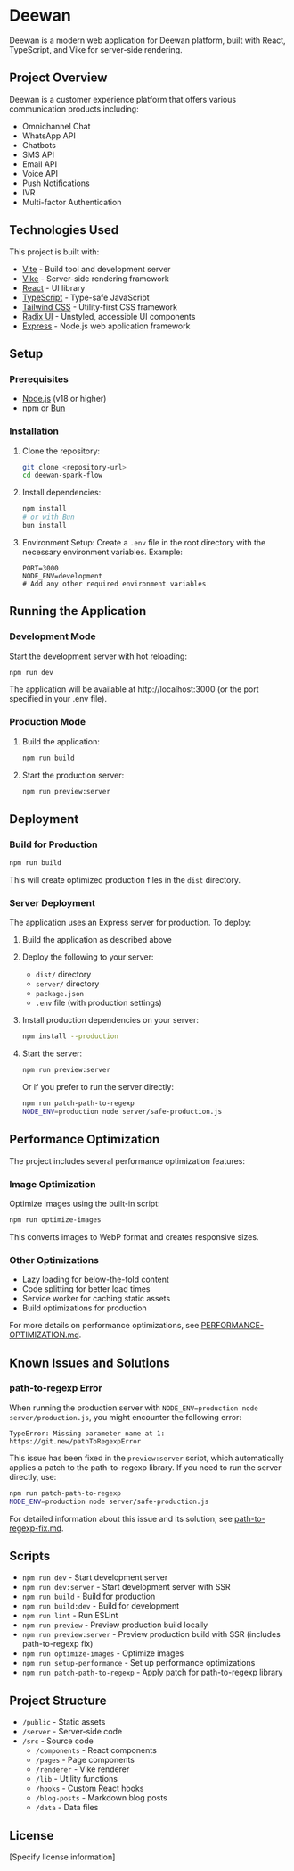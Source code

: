 # Deewan

Deewan is a modern web application for Deewan platform, built with React, TypeScript, and Vike for server-side rendering.

## Project Overview

Deewan is a customer experience platform that offers various communication products including:
- Omnichannel Chat
- WhatsApp API
- Chatbots
- SMS API
- Email API
- Voice API
- Push Notifications
- IVR
- Multi-factor Authentication

## Technologies Used

This project is built with:
- [Vite](https://vitejs.dev/) - Build tool and development server
- [Vike](https://vike.dev/) - Server-side rendering framework
- [React](https://reactjs.org/) - UI library
- [TypeScript](https://www.typescriptlang.org/) - Type-safe JavaScript
- [Tailwind CSS](https://tailwindcss.com/) - Utility-first CSS framework
- [Radix UI](https://www.radix-ui.com/) - Unstyled, accessible UI components
- [Express](https://expressjs.com/) - Node.js web application framework

## Setup

### Prerequisites

- [Node.js](https://nodejs.org/) (v18 or higher)
- npm or [Bun](https://bun.sh/)

### Installation

1. Clone the repository:
   ```sh
   git clone <repository-url>
   cd deewan-spark-flow
   ```

2. Install dependencies:
   ```sh
   npm install
   # or with Bun
   bun install
   ```

3. Environment Setup:
   Create a `.env` file in the root directory with the necessary environment variables. Example:
   ```
   PORT=3000
   NODE_ENV=development
   # Add any other required environment variables
   ```

## Running the Application

### Development Mode

Start the development server with hot reloading:
```sh
npm run dev
```

The application will be available at http://localhost:3000 (or the port specified in your .env file).

### Production Mode

1. Build the application:
   ```sh
   npm run build
   ```

2. Start the production server:
   ```sh
   npm run preview:server
   ```

## Deployment

### Build for Production

```sh
npm run build
```

This will create optimized production files in the `dist` directory.

### Server Deployment

The application uses an Express server for production. To deploy:

1. Build the application as described above
2. Deploy the following to your server:
   - `dist/` directory
   - `server/` directory
   - `package.json`
   - `.env` file (with production settings)

3. Install production dependencies on your server:
   ```sh
   npm install --production
   ```

4. Start the server:
   ```sh
   npm run preview:server
   ```
   
   Or if you prefer to run the server directly:
   ```sh
   npm run patch-path-to-regexp
   NODE_ENV=production node server/safe-production.js
   ```

## Performance Optimization

The project includes several performance optimization features:

### Image Optimization

Optimize images using the built-in script:
```sh
npm run optimize-images
```

This converts images to WebP format and creates responsive sizes.

### Other Optimizations

- Lazy loading for below-the-fold content
- Code splitting for better load times
- Service worker for caching static assets
- Build optimizations for production

For more details on performance optimizations, see [PERFORMANCE-OPTIMIZATION.md](./PERFORMANCE-OPTIMIZATION.md).

## Known Issues and Solutions

### path-to-regexp Error

When running the production server with `NODE_ENV=production node server/production.js`, you might encounter the following error:

```
TypeError: Missing parameter name at 1: https://git.new/pathToRegexpError
```

This issue has been fixed in the `preview:server` script, which automatically applies a patch to the path-to-regexp library. If you need to run the server directly, use:

```sh
npm run patch-path-to-regexp
NODE_ENV=production node server/safe-production.js
```

For detailed information about this issue and its solution, see [path-to-regexp-fix.md](./docs/path-to-regexp-fix.md).

## Scripts

- `npm run dev` - Start development server
- `npm run dev:server` - Start development server with SSR
- `npm run build` - Build for production
- `npm run build:dev` - Build for development
- `npm run lint` - Run ESLint
- `npm run preview` - Preview production build locally
- `npm run preview:server` - Preview production build with SSR (includes path-to-regexp fix)
- `npm run optimize-images` - Optimize images
- `npm run setup-performance` - Set up performance optimizations
- `npm run patch-path-to-regexp` - Apply patch for path-to-regexp library

## Project Structure

- `/public` - Static assets
- `/server` - Server-side code
- `/src` - Source code
  - `/components` - React components
  - `/pages` - Page components
  - `/renderer` - Vike renderer
  - `/lib` - Utility functions
  - `/hooks` - Custom React hooks
  - `/blog-posts` - Markdown blog posts
  - `/data` - Data files

## License

[Specify license information]
